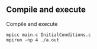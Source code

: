 ## Compile and execute
Compile and execute
```
mpicc main.c InitialConditions.c
mpirun -np 4 ./a.out 
```
